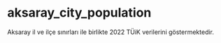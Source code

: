 # aksaray_city_population
Aksaray il ve ilçe sınırları ile birlikte 2022 TÜiK verilerini göstermektedir.
